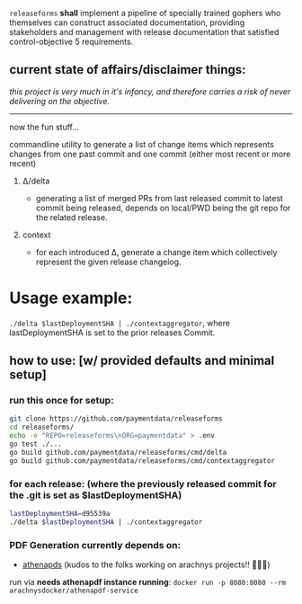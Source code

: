 `releaseforms` **shall** implement a pipeline of specially trained gophers who themselves can construct associated documentation, providing stakeholders and management with release documentation that satisfied control-objective 5 requirements.

## current state of affairs/disclaimer things:

*this project is very much in it's infancy, and therefore carries a risk of never delivering on the objective.*

-----

now the fun stuff...

commandline utility to generate a list of change items which represents changes from one past commit and one commit (either most recent or more recent)

1. Δ/delta

    - generating a list of merged PRs from last released commit to latest commit being released, depends on local/PWD being the git repo for the related release.

2. context

    - for each introduced Δ, generate a change item which collectively represent the given release changelog.


# Usage example:

`./delta $lastDeploymentSHA | ./contextaggregator`, where lastDeploymentSHA is set to the prior releases Commit.

## how to use: [w/ provided defaults and minimal setup]

### run this once for setup:
``` bash
git clone https://github.com/paymentdata/releaseforms
cd releaseforms/
echo -e "REPO=releaseforms\nORG=paymentdata" > .env
go test ./...
go build github.com/paymentdata/releaseforms/cmd/delta
go build github.com/paymentdata/releaseforms/cmd/contextaggregator
```

### for each release: (where the previously released commit for the .git is set as $lastDeploymentSHA)
``` bash
lastDeploymentSHA=d95539a
./delta $lastDeploymentSHA | ./contextaggregator
```

### PDF Generation currently depends on:

- [athenapds](https://github.com/arachnys/athenapdf)
 (kudos to the folks working on arachnys projects!! 👏👏👏)

run via
**needs athenapdf instance running**: `docker run -p 8080:8080 --rm arachnysdocker/athenapdf-service`


